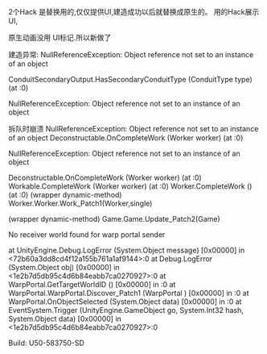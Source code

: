 ﻿


2个Hack 是替换用的,仅仅提供UI,建造成功以后就替换成原生的。 用的Hack展示UI,

原生动画没用 UI标记.所以新做了

建造异常:
NullReferenceException: Object reference not set to an instance of an object

ConduitSecondaryOutput.HasSecondaryConduitType (ConduitType type) (at <e519dd73da9048a8894ab7f073f3ead7>:0)

 NullReferenceException: Object reference not set to an instance of an object

拆队时崩溃
NullReferenceException: Object reference not set to an instance of an object
Deconstructable.OnCompleteWork (Worker worker) (at <e519dd73da9048a8894ab7f073f3ead7>:0)
 
NullReferenceException: Object reference not set to an instance of an object

Deconstructable.OnCompleteWork (Worker worker) (at <e519dd73da9048a8894ab7f073f3ead7>:0)
Workable.CompleteWork (Worker worker) (at <e519dd73da9048a8894ab7f073f3ead7>:0)
Worker.CompleteWork () (at <e519dd73da9048a8894ab7f073f3ead7>:0)
(wrapper dynamic-method) Worker.Worker.Work_Patch1(Worker,single)

(wrapper dynamic-method) Game.Game.Update_Patch2(Game)

No receiver world found for warp portal sender

  at UnityEngine.Debug.LogError (System.Object message) [0x00000] in <72b60a3dd8cd4f12a155b761a1af9144>:0 
  at Debug.LogError (System.Object obj) [0x00000] in <1e2b7d5db95c4d6b84eabb7ca0270927>:0 
  at WarpPortal.GetTargetWorldID () [0x00000] in <e519dd73da9048a8894ab7f073f3ead7>:0 
  at WarpPortal.WarpPortal.Discover_Patch1 (WarpPortal ) [0x00000] in <e519dd73da9048a8894ab7f073f3ead7>:0 
  at WarpPortal.OnObjectSelected (System.Object data) [0x00000] in <e519dd73da9048a8894ab7f073f3ead7>:0 
  at EventSystem.Trigger (UnityEngine.GameObject go, System.Int32 hash, System.Object data) [0x00000] in <1e2b7d5db95c4d6b84eabb7ca0270927>:0 
 
Build: U50-583750-SD